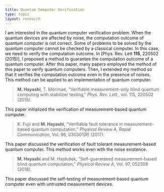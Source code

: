 ```yaml
---
title: Quantum Computer Verification
type: topic
layout: research
---
```




I am interested in the quantum computer verification problem. When the quantum devices are affected by noise, the computation outcome of quantum computer is not correct. Some of problems to be solved by the quantum computer cannot be checked by a classical computer. In this case, we need to verify the computation outcome. In [Phys. Rev. Lett **115**, 220502 (2015)], I proposed a method to guarantee the computation outcome of a quantum computer. After this paper, many papers employed the method of this paper to verify quantum computers. Then, I extended my method so that it verifies the computation outcome even in the presence of noises. This method can be applied to an implementation of quantum computer.

> **M. Hayashi**, T. Morimae, "Verifiable measurement-only blind quantum computing with stabilizer testing," *Phys. Rev. Lett.,* vol. 115, 220502 (2015).

This paper initialized the verification of measurement-based quantum computer.

> K. Fujii and **M. Hayashi**, "Verifiable fault tolerance in measurement-based quantum computation," *Physical Review A, Rapid Communication*, Vol. 96, 030301(R) (2017).

This paper discussed the verification of fault tolerant measurement-based quantum computer. This method works even with the noise existence.

> **M. Hayashi** and M. Hajdušek, "Self-guaranteed measurement-based blind quantum computation," *Physical Review A*, Vol. 97, 052308 (2018).

This paper discussed the self-testing of measurement-based quantum computer even with untrusted measurement devices.